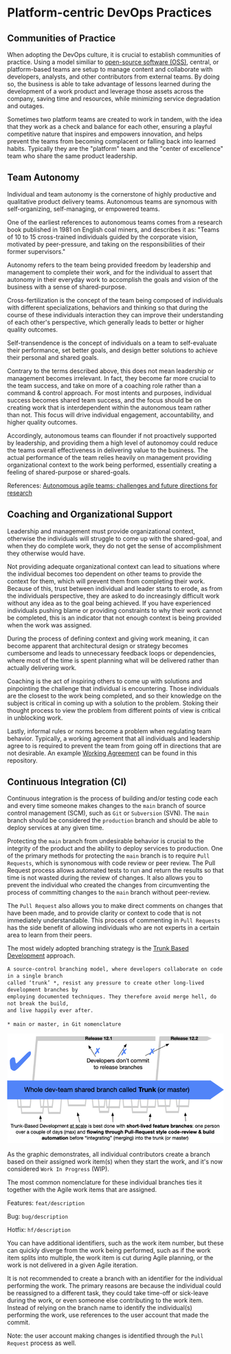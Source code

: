 # Platform-centric DevOps Practices

## Communities of Practice

When adopting the DevOps culture, it is crucial to establish communities of practice. Using a model similiar to [open-source software (OSS)](https://en.wikipedia.org/wiki/Open-source_software), central, or platform-based teams are setup to manage content and collaborate with developers, analysts, and other contributors from external teams. By doing so, the business is able to take advantage of lessons learned during the development of a work product and leverage those assets across the company, saving time and resources, while minimizing service degradation and outages.

Sometimes two platform teams are created to work in tandem, with the idea that they work as a check and balance for each other, ensuring a playful competitive nature that inspires and empowers innovation, and helps prevent the teams from becoming complacent or falling back into learned habits. Typically they are the "platform" team and the "center of excellence" team who share the same product leadership.

## Team Autonomy

Individual and team autonomy is the cornerstone of highly productive and qualitative product delivery teams. Autonomous teams are synomous with self-organizing, self-managing, or empowered teams.

One of the earliest references to autonomous teams comes from a research book published in 1981 on English coal miners, and describes it as: "Teams of 10 to 15 cross-trained individuals guided by the corporate vision, motivated by peer-pressure, and taking on the responsibilities of their former supervisors."

Autonomy refers to the team being provided freedom by leadership and management to complete their work, and for the individual to assert that autonomy in their everyday work to accomplish the goals and vision of the business with a sense of shared-purpose.

Cross-fertilization is the concept of the team being composed of individuals with different specializations, behaviors and thinking so that during the course of these individuals interaction they can improve their understanding of each other's perspective, which generally leads to better or higher quality outcomes.

Self-transendence is the concept of individuals on a team to self-evaluate their performance, set better goals, and design better solutions to achieve their personal and shared goals.

Contrary to the terms described above, this does not mean leadership or management becomes irrelevant. In fact, they become far more crucial to the team success, and take on more of a coaching role rather than a command & control approach. For most intents and purposes, individual success becomes shared team success, and the focus should be on creating work that is interdependent within the autonomous team rather than not. This focus will drive individual engagement, accountability, and higher quality outcomes.

Accordingly, autonomous teams can flounder if not proactively supported by leadership, and providing them a high level of autonomoy could reduce the teams overall effectiveness in delivering value to the business. The actual performance of the team relies heavily on management providing organizational context to the work being performed, essentially creating a feeling of shared-purpose or shared-goals.

References: [Autonomous agile teams: challenges and future directions for research](https://dl.acm.org/doi/10.1145/3234152.3234182)

## Coaching and Organizational Support

Leadership and management must provide organizational context, otherwise the individuals will struggle to come up with the shared-goal, and when they do complete work, they do not get the sense of accomplishment they otherwise would have.

Not providing adequate organizational context can lead to situations where the individual becomes too dependent on other teams to provide the context for them, which will prevent them from completing their work. Because of this, trust between individual and leader starts to erode, as from the individuals perspective, they are asked to do increasingly difficult work without any idea as to the goal being achieved. If you have experienced individuals pushing blame or providing constraints to why their work cannot be completed, this is an indicator that not enough context is being provided when the work was assigned.

During the process of defining context and giving work meaning, it can become apparent that architectural design or strategy becomes cumbersome and leads to unnecessary feedback loops or dependencies, where most of the time is spent planning what will be delivered rather than actually delivering work.

Coaching is the act of inspiring others to come up with solutions and pinpointing the challenge that individual is encountering. Those individuals are the closest to the work being completed, and so their knowledge on the subject is critical in coming up with a solution to the problem. Stoking their thought process to view the problem from different points of view is critical in unblocking work.

Lastly, informal rules or norms become a problem when regulating team behavior. Typically, a working agreement that all individuals and leadership agree to is required to prevent the team from going off in directions that are not desirable. An example [Working Agreement](Working-Agreement.md) can be found in this repository.

## Continuous Integration (CI)

Continuous integration is the process of building and/or testing code each and every time someone makes changes to the `main` branch of source control management (SCM), such as `Git` or `Subversion` (SVN). The `main` branch should be considered the `production` branch and should be able to deploy services at any given time.

Protecting the `main` branch from undesirable behavior is crucial to the integrity of the product and the ability to deploy services to production. One of the primary methods for protecting the `main` branch is to require `Pull Requests`, which is synonomous with code review or peer review. The Pull Request process allows automated tests to run and return the results so that time is not wasted during the review of changes. It also allows you to prevent the individual who created the changes from circumventing the process of committing changes to the `main` branch without peer-review.

The `Pull Request` also allows you to make direct comments on changes that have been made, and to provide clarity or context to code that is not immediately understandable. This process of commenting in `Pull Requests` has the side benefit of allowing individuals who are not experts in a certain area to learn from their peers.

The most widely adopted branching strategy is the [Trunk Based Development](https://trunkbaseddevelopment.com/) approach.

```
A source-control branching model, where developers collaborate on code in a single branch
called ‘trunk’ *, resist any pressure to create other long-lived development branches by
employing documented techniques. They therefore avoid merge hell, do not break the build,
and live happily ever after.

* main or master, in Git nomenclature
```

![Trunk-Based Development at Scale](trunk-development-at-scale.png)

As the graphic demonstrates, all individual contributors create a branch based on their assigned work item(s) when they start the work, and it's now considered `Work In Progress` (WIP). 

The most common nomenclature for these individual branches ties it together with the Agile work items that are assigned.

Features: `feat/description`

Bug: `bug/description`

Hotfix: `hf/description`

You can have additional identifiers, such as the work item number, but these can quickly diverge from the work being performed, such as if the work item splits into multiple, the work item is cut during Agile planning, or the work is not delivered in a given Agile iteration.

It is not recommended to create a branch with an identifier for the individual performing the work. The primary reasons are because the individual could be reassigned to a different task, they could take time-off or sick-leave during the work, or even someone else contributing to the work item. Instead of relying on the branch name to identify the individual(s) performing the work, use references to the user account that made the commit.

Note: the user account making changes is identified through the `Pull Request` process as well.
